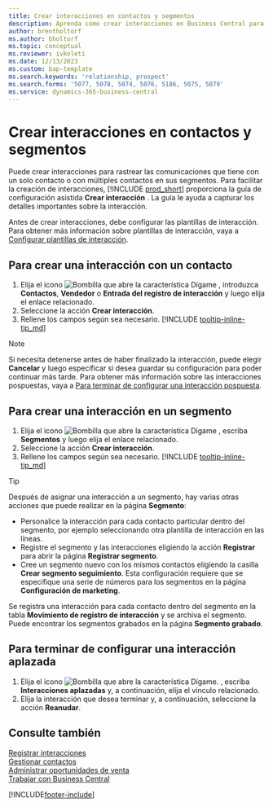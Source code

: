 ```yaml
---
title: Crear interacciones en contactos y segmentos
description: Aprenda cómo crear interacciones en Business Central para las comunicaciones que mantenga con sus contactos y segmentos.
author: brentholtorf
ms.author: bholtorf
ms.topic: conceptual
ms.reviewer: ivkoleti
ms.date: 12/13/2023
ms.custom: bap-template
ms.search.keywords: 'relationship, prospect'
ms.search.forms: '5077, 5078, 5074, 5076, 5186, 5075, 5079'
ms.service: dynamics-365-business-central
---
```

# Crear interacciones en contactos y segmentos

Puede crear interacciones para rastrear las comunicaciones que tiene con un solo contacto o con múltiples contactos en sus segmentos. Para facilitar la creación de interacciones, [!INCLUDE [prod_short](includes/prod_short.md)] proporciona la guía de configuración asistida **Crear interacción** . La guía le ayuda a capturar los detalles importantes sobre la interacción.

Antes de crear interacciones, debe configurar las plantillas de interacción. Para obtener más información sobre plantillas de interacción, vaya a [Configurar plantillas de interacción](marketing-interactions.md).

## Para crear una interacción con un contacto

1. Elija el icono ![Bombilla que abre la característica Dígame](media/ui-search/search_small.png "Dígame qué desea hacer") , introduzca **Contactos**, **Vendedor** o **Entrada del registro de interacción** y luego elija el enlace relacionado.
2. Seleccione la acción **Crear interacción**.
3. Rellene los campos según sea necesario. [!INCLUDE [tooltip-inline-tip_md](includes/tooltip-inline-tip_md.md)]

> [!NOTE]  
> Si necesita detenerse antes de haber finalizado la interacción, puede elegir **Cancelar** y luego especificar si desea guardar su configuración para poder continuar más tarde. Para obtener más información sobre las interacciones pospuestas, vaya a [Para terminar de configurar una interacción pospuesta](#to-finish-setting-up-a-postponed-interaction).

## Para crear una interacción en un segmento

1. Elija el icono ![Bombilla que abre la característica Dígame](media/ui-search/search_small.png "Dígame qué desea hacer") , escriba **Segmentos** y luego elija el enlace relacionado.
2. Seleccione la acción **Crear interacción**.
3. Rellene los campos según sea necesario. [!INCLUDE [tooltip-inline-tip_md](includes/tooltip-inline-tip_md.md)]

> [!TIP]
> Después de asignar una interacción a un segmento, hay varias otras acciones que puede realizar en la página **Segmento**:
>
> * Personalice la interacción para cada contacto particular dentro del segmento, por ejemplo seleccionando otra plantilla de interacción en las líneas.  
>* Registre el segmento y las interacciones eligiendo la acción **Registrar** para abrir la página **Registrar segmento**.
> * Cree un segmento nuevo con los mismos contactos eligiendo la casilla **Crear segmento seguimiento**. Esta configuración requiere que se especifique una serie de números para los segmentos en la página **Configuración de marketing**.

Se registra una interacción para cada contacto dentro del segmento en la tabla **Movimiento de registro de interacción** y se archiva el segmento. Puede encontrar los segmentos grabados en la página **Segmento grabado**.

## Para terminar de configurar una interacción aplazada

1. Elija el icono ![Bombilla que abre la característica Dígame.](media/ui-search/search_small.png "Dígame qué desea hacer") , escriba **Interacciones aplazadas** y, a continuación, elija el vínculo relacionado.
2. Elija la interacción que desea terminar y, a continuación, seleccione la acción **Reanudar**.

## Consulte también

[Registrar interacciones](marketing-interactions.md)  
[Gestionar contactos](marketing-contacts.md)  
[Administrar oportunidades de venta](marketing-manage-sales-opportunities.md)  
[Trabajar con Business Central](ui-work-product.md)

[!INCLUDE[footer-include](includes/footer-banner.md)]